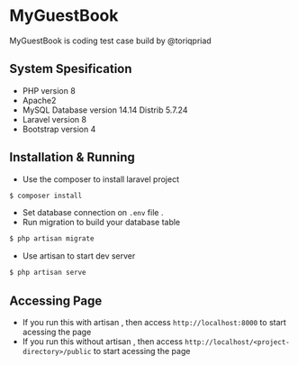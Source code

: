 # MyGuestBook

MyGuestBook is coding test case build by @toriqpriad

## System Spesification

- PHP version 8
- Apache2
- MySQL Database version 14.14 Distrib 5.7.24
- Laravel version 8
- Bootstrap version 4

## Installation & Running

- Use the composer to install laravel project

```bash
$ composer install 
```

- Set database connection on `.env` file .
- Run migration to build your database table

```bash
$ php artisan migrate
```

- Use artisan to start dev server

```bash
$ php artisan serve
```

## Accessing Page

- If you run this with artisan , then access `http://localhost:8000` to start acessing the page
- If you run this without artisan , then access `http://localhost/<project-directory>/public` to start acessing the page


